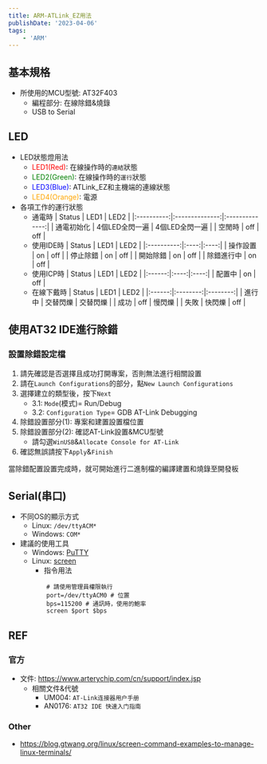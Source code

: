 ```yaml
---
title: ARM-ATLink_EZ用法
publishDate: '2023-04-06'
tags: 
    - 'ARM'
---
```


## 基本規格
- 所使用的MCU型號: AT32F403
  * 編程部分: 在線除錯&燒錄
  * USB to Serial

## LED
- LED狀態燈用法
  * <font color=red>LED1(Red)</font>: 在線操作時的`連結`狀態
  * <font color=green>LED2(Green)</font>: 在線操作時的`運行`狀態
  * <font color=blue>LED3(Blue)</font>: ATLink_EZ和主機端的連線狀態
  * <font color=orange>LED4(Orange)</font>: 電源
- 各項工作的運行狀態
   * 通電時
       |   Status   |      LED1      |      LED2      |
        |:----------:|:--------------:|:--------------:|
        | 通電初始化 | 4個LED全閃一遍 | 4個LED全閃一遍 |
        |   空閒時   |      off       |      off       |
   * 使用IDE時
       |   Status   | LED1 | LED2 |
       |:----------:|:----:|:----:|
       |  操作設置   |  on  | off  |
       |  停止除錯  |  on  | off  |
       |  開始除錯  |  on  | off  |
       | 除錯進行中 |  on  | off  |
    * 使用ICP時
       | Status | LED1 | LED2 |
       |:------:|:----:|:----:|
       | 配置中 |  on  | off  |
    * 在線下戴時
       | Status |   LED1   |   LED2   |
       |:------:|:--------:|:--------:|
       | 進行中 | 交替閃爍 | 交替閃爍 |
       |  成功  |   off    |  慢閃爍  |
       |  失敗  |  快閃爍  |   off    |

    
## 使用AT32 IDE進行除錯
### 設置除錯設定檔
1. 請先確認是否選擇且成功打開專案，否則無法進行相關設置
2. 請在`Launch Configurations`的部分，點`New Launch Configurations`
3. 選擇建立的類型後，按下`Next`
   * 3.1: `Mode`(模式)= Run/Debug
   * 3.2: `Configuration Type`= GDB AT-Link Debugging
4. 除錯設置部分(1): 專案和建置設置檔位置 
5. 除錯設置部分(2): 確認AT-Link設置&MCU型號
   * 請勾選`WinUSB`&`Allocate Console for AT-Link`
6. 確認無誤請按下`Apply`&`Finish`

當除錯配置設置完成時，就可開始進行二進制檔的編譯建置和燒錄至開發板

## Serial(串口)
- 不同OS的顯示方式
  * Linux: `/dev/ttyACM*` 
  * Windows: `COM*`
- 建議的使用工具
  * Windows: [PuTTY](https://www.putty.org/)
  * Linux: [screen](https://linux.die.net/man/1/screen)
    * 指令用法 
    ```bash=
        # 請使用管理員權限執行
        port=/dev/ttyACM0 # 位置
        bps=115200 # 通訊時，使用的鮑率
        screen $port $bps
    ```

## REF
### 官方
- 文件: https://www.arterychip.com/cn/support/index.jsp
  * 相關文件&代號
    *  UM004: `AT-Link连接器用户手册`
    *  AN0176: `AT32 IDE 快速入门指南`
### Other
- https://blog.gtwang.org/linux/screen-command-examples-to-manage-linux-terminals/